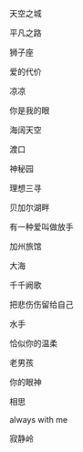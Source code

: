 天空之城

平凡之路

狮子座

爱的代价

凉凉

你是我的眼

海阔天空

渡口

神秘园

理想三寻

贝加尔湖畔

有一种爱叫做放手

加州旅馆

大海

千千阙歌

把悲伤伤留给自己

水手

恰似你的温柔

老男孩

你的眼神　

相思

always with me

寂静岭